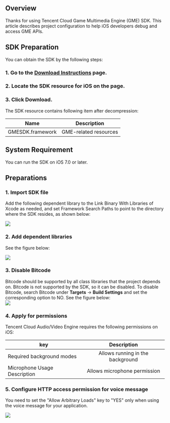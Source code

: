 ## Overview

Thanks for using Tencent Cloud Game Multimedia Engine (GME) SDK. This article describes project configuration to help iOS developers debug and access GME APIs.

## SDK Preparation

You can obtain the SDK by the following steps:

### 1. Go to the [Download Instructions](https://intl.cloud.tencent.com/document/product/607/18521) page.

### 2. Locate the SDK resource for iOS on the page.

### 3. Click **Download**.

The SDK resource contains following item after decompression:

| Name | Description   
| ------------- |:-------------:|
| GMESDK.framework			| GME-related resources

## System Requirement

You can run the SDK on iOS 7.0 or later.

## Preparations

### 1. Import SDK file

Add the following dependent library to the Link Binary With Libraries of Xcode as needed, and set Framework Search Paths to point to the directory where the SDK resides, as shown below:  

![](https://main.qcloudimg.com/raw/9dd8d458734bc6e475581049e6cf26b1.png)

### 2. Add dependent libraries

See the figure below:  

![](https://main.qcloudimg.com/raw/b6156b8c7a596248c148607070e38f67.png)

### 3. Disable Bitcode

Bitcode should be supported by all class libraries that the project depends on. Bitcode is not supported by the SDK, so it can be disabled.
To disable Bitcode, search Bitcode under **Targets** -> **Build Settings** and set the corresponding option to NO.
See the figure below:  
![](https://main.qcloudimg.com/raw/82c628e8a7d9a4bebc842c8545d9563a.png)

### 4. Apply for permissions

Tencent Cloud Audio/Video Engine requires the following permissions on iOS:

| key | Description   
| ------------- |:-------------:|
| Required background modes | Allows running in the background |
| Microphone Usage Description | Allows microphone permission |

### 5. Configure HTTP access permission for voice message
You need to set the "Allow Arbitrary Loads" key to "YES" only when using the voice message for your application.

![](https://main.qcloudimg.com/raw/1aebf9111fd95e3e6b6fb4eb08193a26.png)

